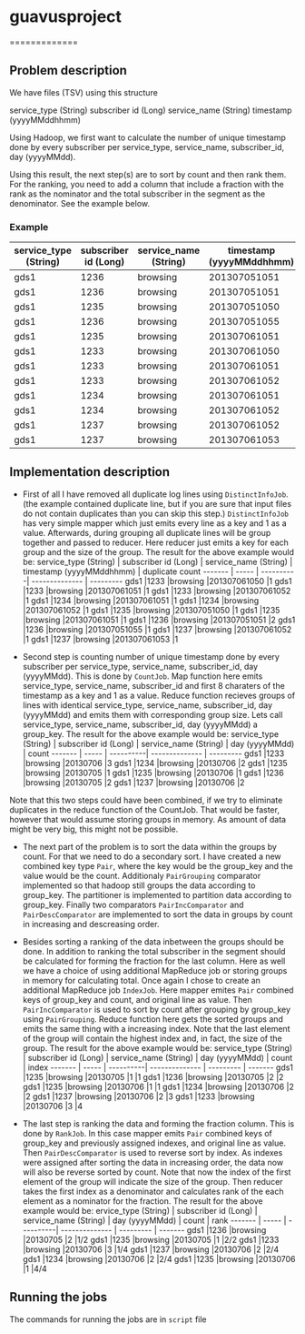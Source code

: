# guavusproject
=============
## Problem description 
We have files (TSV) using this structure 
 
service_type (String) subscriber id (Long) service_name (String) timestamp (yyyyMMddhhmm) 
 
Using Hadoop, we first want to calculate the number of unique timestamp done by every 
subscriber per service_type, service_name, subscriber_id, day (yyyyMMdd). 
 
Using this result, the next step(s) are to sort by count and then rank them. For the ranking, you 
need to add a column that include a fraction with the rank as the nominator and the total 
subscriber in the segment as the denominator. See the example below.
### Example
service_type (String) | subscriber id (Long) | service_name (String) | timestamp (yyyyMMddhhmm) 
------- | ----- | ----------| --------------
gds1	|1236	|browsing	|201307051051
gds1	|1236	|browsing	|201307051051
gds1	|1235	|browsing	|201307051050
gds1	|1236	|browsing	|201307051055
gds1	|1235	|browsing	|201307061051
gds1	|1233	|browsing	|201307061050
gds1	|1233	|browsing	|201307061051
gds1	|1233	|browsing	|201307061052
gds1	|1234	|browsing	|201307061051
gds1	|1234	|browsing	|201307061052
gds1	|1237	|browsing	|201307061052
gds1	|1237	|browsing	|201307061053

## Implementation description
* First of all I have removed all duplicate log lines using <code>DistinctInfoJob</code>. (the example contained duplicate line, but if you are sure that input files do not contain duplicates than you can skip this step.)
<code>DistinctInfoJob</code> has very simple mapper which just emits every line as a key and 1 as a value. Afterwards, during grouping all duplicate lines will be group together and passed to reducer. Here reducer just emits a key for each group and the size of the group.
The result for the above example would be:
service_type (String) | subscriber id (Long) | service_name (String) | timestamp (yyyyMMddhhmm) | duplicate count
------- | ----- | ----------| -------------- | ---------
gds1	|1233	|browsing	|201307061050	|1
gds1	|1233	|browsing	|201307061051	|1
gds1	|1233	|browsing	|201307061052	|1
gds1	|1234	|browsing	|201307061051	|1
gds1	|1234	|browsing	|201307061052	|1
gds1	|1235	|browsing	|201307051050	|1
gds1	|1235	|browsing	|201307061051	|1
gds1	|1236	|browsing	|201307051051	|2
gds1	|1236	|browsing	|201307051055	|1
gds1	|1237	|browsing	|201307061052	|1
gds1	|1237	|browsing	|201307061053	|1

* Second step is counting number of unique timestamp done by every subscriber per service_type, service_name, subscriber_id, day (yyyyMMdd). This is done by <code>CountJob</code>. Map function here emits service_type, service_name, subscriber_id and first 8 charaters of the timestamp as a key and 1 as a value. Reduce function recieves groups of lines with identical service_type, service_name, subscriber_id, day (yyyyMMdd) and emits them with corresponding group size. Lets call service_type, service_name, subscriber_id, day (yyyyMMdd) a group_key.
The result for the above example would be:
service_type (String) | subscriber id (Long) | service_name (String) | day (yyyyMMdd) | count
------- | ----- | ----------| -------------- | ---------
gds1	|1233	|browsing	|20130706	|3
gds1	|1234	|browsing	|20130706	|2
gds1	|1235	|browsing	|20130705	|1
gds1	|1235	|browsing	|20130706	|1
gds1	|1236	|browsing	|20130705	|2
gds1	|1237	|browsing	|20130706	|2

Note that this two steps could have been combined, if we try to eliminate duplicates in the reduce function of the CountJob. That would be faster, however that would assume storing groups in memory. As amount of data might be very big, this might not be possible.

* The next part of the problem is to sort the data within the groups by count. For that we need to do a secondary sort. I have created a new combined key type <code>Pair</code>, where the key would be the group_key and the value would be the count. Additionaly <code>PairGrouping</code> comparator implemented so that hadoop still groups the data according to group_key. The <PairPartitioning> partitioner is implemented to partition data according to group_key. Finally two comparators <code>PairIncComparator</code> and <code>PairDescComparator</code> are implemented to sort the data in groups by count in increasing and descreasing order.

* Besides sorting a ranking of the data inbetween the groups should be done. In addition to ranking the total subscriber in the segment should be calculated for forming the fraction for the last column. Here as well we have a choice of using additional MapReduce job or storing groups in memory for calculating total. Once again I chose to create an additional MapReduce job <code>IndexJob</code>. Here mapper emites <code>Pair</code> combined keys of group_key and count, and original line as value. Then <code>PairIncComparator</code> is used to sort by count after grouping by group_key using <code>PairGrouping</code>. Reduce function here gets the sorted groups and emits the same thing with a increasing index. Note that the last element of the group will contain the highest index and, in fact, the size of the group.
The result for the above example would be:
service_type (String) | subscriber id (Long) | service_name (String) | day (yyyyMMdd) | count |  index
------- | ----- | ----------| -------------- | --------- | -------
gds1	|1235	|browsing	|20130705	|1	|1
gds1	|1236	|browsing	|20130705	|2	|2
gds1	|1235	|browsing	|20130706	|1	|1
gds1	|1234	|browsing	|20130706	|2	|2
gds1	|1237	|browsing	|20130706	|2	|3
gds1	|1233	|browsing	|20130706	|3	|4

* The last step is ranking the data and forming the fraction column. This is done by <code>RankJob</code>. In this case mapper emits <code>Pair</code> combined keys of group_key and previously assigned indexes, and original line as value. Then <code>PairDescComparator</code> is used to reverse sort by index. As indexes were assigned after sorting the data in increasing order, the data now will also be reverse sorted by count. Note that now the index of the first element of the group will indicate the size of the group. Then reducer takes the first index as a denominator  and calculates rank of the each element as a nominator for the
fraction. 
The result for the above example would be:
ervice_type (String) | subscriber id (Long) | service_name (String) | day (yyyyMMdd) | count |  rank
------- | ----- | ----------| -------------- | --------- | -------
gds1	|1236	|browsing	|20130705	|2	|1/2
gds1	|1235	|browsing	|20130705	|1	|2/2
gds1	|1233	|browsing	|20130706	|3	|1/4
gds1	|1237	|browsing	|20130706	|2	|2/4
gds1	|1234	|browsing	|20130706	|2	|2/4
gds1	|1235	|browsing	|20130706	|1	|4/4

## Running the jobs
The commands for running the jobs are in <code>script</code> file